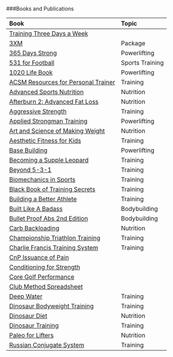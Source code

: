 ###Books and Publications

Book | Topic  |  
:--------------|:--------------|
[Training Three Days a Week](https://infotomb.com/uylwk.pdf) |
[3XM](https://infotomb.com/48x3x.zip) | Package 
[365 Days Strong](https://infotomb.com/h995v.pdf) | Powerlifting  
[531 for Football](https://infotomb.com/64kd4.pdf) | Sports Training 
[1020 Life Book](https://infotomb.com/jkypu.pdf) | Powerlifting 
[ACSM Resources for Personal Trainer](https://infotomb.com/06r09.pdf) | Training
[Advanced Sports Nutrition](https://infotomb.com/ytn5t.pdf) | Nutrition 
[Afterburn 2: Advanced Fat Loss](https://infotomb.com/inlz8.pdf) | Nutrition 
[Aggressive Strength](https://infotomb.com/clmla.pdf) | Training 
[Applied Strongman Training](https://infotomb.com/uilof.pdf) | Powerlifting 
[Art and Science of Making Weight](https://infotomb.com/mkbkz.pdf) | Nutrition 
[Aesthetic Fitness for Kids](https://infotomb.com/rj1kc.pdf) | Training 
[Base Building](https://infotomb.com/6rlm0.pdf) | Powerlifting 
[Becoming a Supple Leopard](https://infotomb.com/aelvl.pdf) | Training 
[Beyond 5-3-1](https://infotomb.com/2mzu7.pdf) | Training 
[Biomechanics in Sports](https://infotomb.com/tazo3.pdf) | Training 
[Black Book of Training Secrets](https://infotomb.com/kxga6.pdf) | Training 
[Building a Better Athlete](https://infotomb.com/jqwoq.pdf) | Training 
[Built Like A Badass](https://infotomb.com/qq5la.pdf) | Bodybuilding 
[Bullet Proof Abs 2nd Edition](https://infotomb.com/dqxfe.pdf) | Bodybuilding 
[Carb Backloading](https://infotomb.com/2umpj.pdf) | Nutrition 
[Championship Triathlon Training](https://infotomb.com/xyo7f.pdf) | Training 
[Charlie Francis Training System](https://infotomb.com/8m5yl.pdf) | Training
[CnP Issuance of Pain](https://infotomb.com/f2gb9.pdf) | 
[Conditioning for Strength](https://infotomb.com/hiut0.pdf)| 
[Core Golf Performance](https://infotomb.com/wf12j.pdf) | 
[Club Method Spreadsheet](https://infotomb.com/rrjov.pdf) | 
[Deep Water](https://infotomb.com/7msuw.pdf) | Training 
[Dinosaur Bodyweight Training](https://infotomb.com/cf9aa.pdf) | Training |
[Dinosaur Diet](https://infotomb.com/3o0r7.pdf) | Nutrition 
[Dinosaur Training](https://infotomb.com/ulgma.pdf) | Training 
[Paleo for Lifters](https://infotomb.com/qxvag.pdf) | Nutrition 
[Russian Conjugate System](https://infotomb.com/eb23p.pdf) | Training 